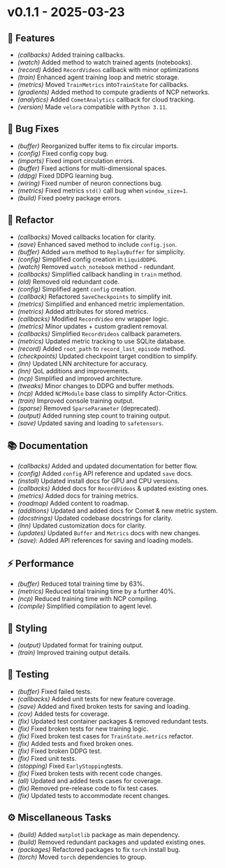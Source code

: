 # v0.1.1 - 2025-03-23

## 🚀 Features

- *(callbacks)* Added training callbacks.
- *(watch)* Added method to watch trained agents (notebooks).
- *(record)* Added `RecordVideos` callback with minor optimizations
- *(train)* Enhanced agent training loop and metric storage.
- *(metrics)* Moved `TrainMetrics` into`TrainState` for callbacks.
- *(gradients)* Added method to compute gradients of NCP networks.
- *(analytics)* Added `CometAnalytics` callback for cloud tracking.
- *(version)* Made `velora` compatible with `Python 3.11`.

## 🐛 Bug Fixes

- *(buffer)* Reorganized buffer items to fix circular imports.
- *(config)* Fixed config copy bug.
- *(imports)* Fixed import circulation errors.
- *(buffer)* Fixed actions for multi-dimensional spaces.
- *(ddpg)* Fixed DDPG learning bug.
- *(wiring)* Fixed number of neuron connections bug.
- *(metrics)* Fixed metrics `std()` call bug when `window_size=1`.
- *(build)* Fixed poetry package errors.

## 🚜 Refactor

- *(callbacks)* Moved callbacks location for clarity.
- *(save)* Enhanced saved method to include `config.json`.
- *(buffer)* Added `warm` method to `ReplayBuffer` for simplicity.
- *(config)* Simplified config creation in `LiquidDDPG`.
- *(watch)* Removed `watch_notebook` method - redundant.
- *(callbacks)* Simplified callback handling in `train` method.
- *(old)* Removed old redundant code.
- *(config)* Simplified agent `config` creation.
- *(callback)* Refactored `SaveCheckpoints` to simplify init.
- *(metrics)* Simplified and enhanced metric implementation.
- *(metrics)* Added attributes for stored metrics.
- *(callbacks)* Modified `RecordVideo` env wrapper logic.
- *(metrics)* Minor updates + custom gradient removal.
- *(callbacks)* Simplified `RecordVideos` callback parameters.
- *(metrics)* Updated metric tracking to use SQLite database.
- *(record)* Added `root_path` to `record_last_episode` method.
- *(checkpoints)* Updated checkpoint target condition to simplify.
- *(lnn)* Updated LNN architecture for accuracy.
- *(lnn)* QoL additions and improvements.
- *(ncp)* Simplified and improved architecture.
- *(tweaks)* Minor changes to DDPG and buffer methods.
- *(ncp)* Added `NCPModule` base class to simplify Actor-Critics.
- *(train)* Improved console training output.
- *(sparse)* Removed `SparseParameter` (deprecated).
- *(output)* Added running step count to training output.
- *(save)* Updated saving and loading to `safetensors`.

## 📚 Documentation

- *(callbacks)* Added and updated documentation for better flow.
- *(config)* Added `config` API reference and updated `save` docs.
- *(install)* Updated install docs for GPU and CPU versions.
- *(callbacks)* Added docs for `RecordVideos` & updated existing ones.
- *(metrics)* Added docs for training metrics.
- *(roadmap)* Added content to roadmap.
- *(additions)* Updated and added docs for Comet & new metric system.
- *(docstrings)* Updated codebase docstrings for clarity.
- *(lnn)* Updated customization docs for clarity.
- *(updates)* Updated `Buffer` and `Metrics` docs with new changes.
- *(save)*: Added API references for saving and loading models.

## ⚡ Performance

- *(buffer)* Reduced total training time by 63%.
- *(metrics)* Reduced total training time by a further 40%.
- *(ncp)* Reduced training time with NCP compiling.
- *(compile)* Simplified compilation to agent level.

## 🎨 Styling

- *(output)* Updated format for training output.
- *(train)* Improved training output details.

## 🧪 Testing

- *(buffer)* Fixed failed tests.
- *(callbacks)* Added unit tests for new feature coverage.
- *(save)* Added and fixed broken tests for saving and loading.
- *(cov)* Added tests for coverage.
- *(fix)* Updated test container packages & removed redundant tests.
- *(fix)* Fixed broken tests for new training logic.
- *(fix)* Fixed broken test cases for `TrainState.metrics` refactor.
- *(fix)* Added tests and fixed broken ones.
- *(fix)* Fixed broken DDPG test.
- *(fix)* Fixed unit tests.
- *(stopping)* Fixed `EarlyStopping`tests.
- *(fix)* Fixed broken tests with recent code changes.
- *(all)* Updated and added tests cases for coverage.
- *(fix)* Removed pre-release code to fix test cases.
- *(fix)* Updated tests to accommodate recent changes.

## ⚙️ Miscellaneous Tasks

- *(build)* Added `matplotlib` package as main dependency.
- *(build)* Removed redundant packages and updated existing ones.
- *(packages)* Refactored packages to fix `torch` install bug.
- *(torch)* Moved `torch` dependencies to group.
